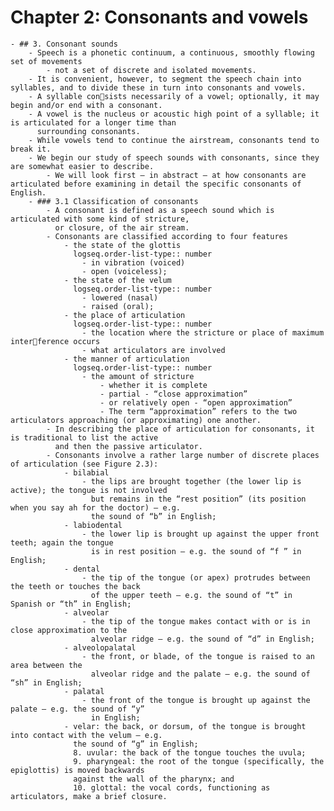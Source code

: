 # Chapter 2: Consonants and vowels
	- ## 3. Consonant sounds
		- Speech is a phonetic continuum, a continuous, smoothly flowing set of movements
			- not a set of discrete and isolated movements.
		- It is convenient, however, to segment the speech chain into syllables, and to divide these in turn into consonants and vowels.
		- A syllable consists necessarily of a vowel; optionally, it may begin and/or end with a consonant.
		- A vowel is the nucleus or acoustic high point of a syllable; it is articulated for a longer time than 
		  surrounding consonants.
		- While vowels tend to continue the airstream, consonants tend to break it.
		- We begin our study of speech sounds with consonants, since they are somewhat easier to describe.
			- We will look first – in abstract – at how consonants are articulated before examining in detail the specific consonants of English.
		- ### 3.1 Classification of consonants
			- A consonant is defined as a speech sound which is articulated with some kind of stricture, 
			  or closure, of the air stream.
			- Consonants are classified according to four features
				- the state of the glottis
				  logseq.order-list-type:: number
					- in vibration (voiced)
					- open (voiceless);
				- the state of the velum
				  logseq.order-list-type:: number
					- lowered (nasal)
					- raised (oral);
				- the place of articulation
				  logseq.order-list-type:: number
					- the location where the stricture or place of maximum interference occurs
					- what articulators are involved
				- the manner of articulation
				  logseq.order-list-type:: number
					- the amount of stricture
						- whether it is complete
						- partial - “close approximation”
						- or relatively open - “open approximation”
						- The term “approximation” refers to the two articulators approaching (or approximating) one another.
			- In describing the place of articulation for consonants, it is traditional to list the active 
			  and then the passive articulator.
			- Consonants involve a rather large number of discrete places of articulation (see Figure 2.3):
				- bilabial
					- the lips are brought together (the lower lip is active); the tongue is not involved 
					  but remains in the “rest position” (its position when you say ah for the doctor) – e.g. 
					  the sound of “b” in English;
				- labiodental
					- the lower lip is brought up against the upper front teeth; again the tongue 
					  is in rest position – e.g. the sound of “f ” in English;
				- dental
					- the tip of the tongue (or apex) protrudes between the teeth or touches the back 
					  of the upper teeth – e.g. the sound of “t” in Spanish or “th” in English;
				- alveolar
					- the tip of the tongue makes contact with or is in close approximation to the 
					  alveolar ridge – e.g. the sound of “d” in English;
				- alveolopalatal
					- the front, or blade, of the tongue is raised to an area between the 
					  alveolar ridge and the palate – e.g. the sound of “sh” in English;
				- palatal
					- the front of the tongue is brought up against the palate – e.g. the sound of “y” 
					  in English;
				- velar: the back, or dorsum, of the tongue is brought into contact with the velum – e.g. 
				  the sound of “g” in English;
				  8. uvular: the back of the tongue touches the uvula;
				  9. pharyngeal: the root of the tongue (specifically, the epiglottis) is moved backwards 
				  against the wall of the pharynx; and
				  10. glottal: the vocal cords, functioning as articulators, make a brief closure.